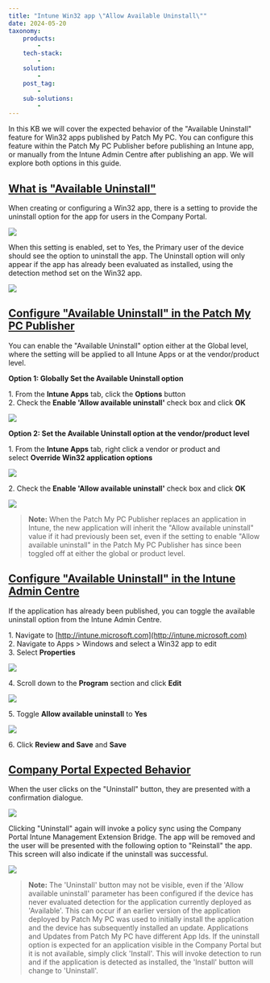 ```yaml
---
title: "Intune Win32 app \"Allow Available Uninstall\""
date: 2024-05-20
taxonomy:
    products:
        - 
    tech-stack:
        - 
    solution:
        - 
    post_tag:
        - 
    sub-solutions:
        - 
---
```


In this KB we will cover the expected behavior of the "Available Uninstall" feature for Win32 apps published by Patch My PC. You can configure this feature within the Patch My PC Publisher before publishing an Intune app, or manually from the Intune Admin Centre after publishing an app. We will explore both options in this guide.

## [What is "Available Uninstall"](#WhatIsAvailableUninstall)

When creating or configuring a Win32 app, there is a setting to provide the uninstall option for the app for users in the Company Portal.

![](/_images/Available-Uninstall.png)

When this setting is enabled, set to Yes, the Primary user of the device should see the option to uninstall the app. The Uninstall option will only appear if the app has already been evaluated as installed, using the detection method set on the Win32 app.

![](/_images/Available-Uninstall-2.png)

## [Configure "Available Uninstall" in the Patch My PC Publisher](#ConfigureAvailableUninstallPublisher)

You can enable the "Available Uninstall" option either at the Global level, where the setting will be applied to all Intune Apps or at the vendor/product level.

**Option 1: Globally Set the Available Uninstall option**

1\. From the **Intune Apps** tab, click the **Options** button  
2\. Check the **Enable 'Allow available uninstall'** check box and click **OK**

![](/_images/EnableAllowAvailableUninstall.png)

**Option 2: Set the Available Uninstall option at the vendor/product level**

1\. From the **Intune Apps** tab, right click a vendor or product and select **Override Win32 application options**

![](/_images/EnableAllowAvailableUninstallProductLevel.png)

2\. Check the **Enable 'Allow available uninstall'** check box and click **OK**

![](/_images/EnableAllowAvailableUninstallProductLevelOption.png)

> **Note:** When the Patch My PC Publisher replaces an application in Intune, the new application will inherit the "Allow available uninstall" value if it had previously been set, even if the setting to enable "Allow available uninstall" in the Patch My PC Publisher has since been toggled off at either the global or product level.

## [Configure "Available Uninstall" in the Intune Admin Centre](#ConfigureAvailableUninstallIntune)

If the application has already been published, you can toggle the available uninstall option from the Intune Admin Centre.

1\. Navigate to [http://intune.microsoft.com](http://intune.microsoft.com)  
2\. Navigate to Apps > Windows and select a Win32 app to edit  
3\. Select **Properties**

![](/_images/Available-Uninstall-5.png)

4\. Scroll down to the **Program** section and click **Edit**

![](/_images/Available-Uninstall-6.png)

5\. Toggle **Allow available uninstall** to **Yes**

![](/_images/Available-Uninstall-7.png)

6\. Click **Review and Save** and **Save**

## [Company Portal Expected Behavior](#AvailableUninstallCompanyPortal)

When the user clicks on the "Uninstall" button, they are presented with a confirmation dialogue.

![](/_images/Available-Uninstall-3.png)

Clicking "Uninstall" again will invoke a policy sync using the Company Portal Intune Management Extension Bridge. The app will be removed and the user will be presented with the following option to "Reinstall" the app. This screen will also indicate if the uninstall was successful.

![](/_images/Available-Uninstall-4.png)

> **Note:** The 'Uninstall' button may not be visible, even if the 'Allow available uninstall' parameter has been configured if the device has never evaluated detection for the application currently deployed as 'Available'. This can occur if an earlier version of the application deployed by Patch My PC was used to initially install the application and the device has subsequently installed an update. Applications and Updates from Patch My PC have different App Ids. If the uninstall option is expected for an application visible in the Company Portal but it is not available, simply click 'Install'. This will invoke detection to run and if the application is detected as installed, the 'Install' button will change to 'Uninstall'.